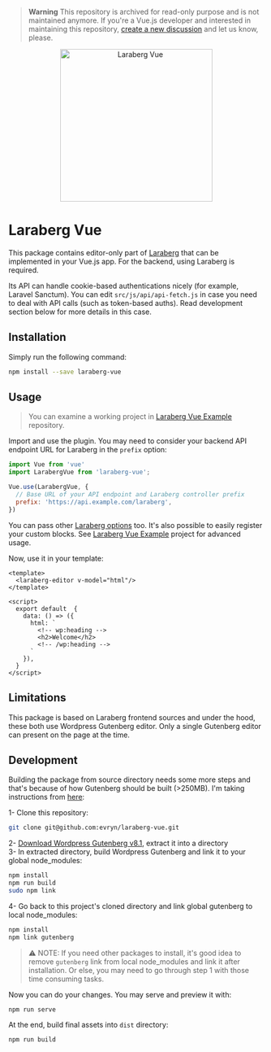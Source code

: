 > **Warning**
> This repository is archived for read-only purpose and is not maintained anymore. If you're a Vue.js developer and interested in maintaining this repository, [create a new discussion](https://github.com/evryn/laraberg-vue/discussions/new?category=general) and let us know, please.


<p align="center">
  <a href="https://github.com/evryn/laraberg-vue">
    <img alt="Laraberg Vue" height="300" src="./assets/laraberg-vue.png">
  </a>
</p>

# Laraberg Vue

This package contains editor-only part of [Laraberg](https://github.com/VanOns/laraberg) that can be implemented in your Vue.js app. For the backend, using Laraberg is required.

Its API can handle cookie-based authentications nicely (for example, Laravel Sanctum). You can edit `src/js/api/api-fetch.js` in case you need to deal with API calls (such as token-based auths). Read development section below for more details in this case. 

## Installation
Simply run the following command:
```bash
npm install --save laraberg-vue
```

## Usage

> You can examine a working project in [Laraberg Vue Example](https://github.com/evryn/laraberg-vue-example) repository. 

Import and use the plugin. You may need to consider your backend API endpoint URL for Laraberg in the `prefix` option:

```js
import Vue from 'vue'
import LarabergVue from 'laraberg-vue';

Vue.use(LarabergVue, {
  // Base URL of your API endpoint and Laraberg controller prefix
  prefix: 'https://api.example.com/laraberg',
})
```

You can pass other [Laraberg options](https://github.com/VanOns/laraberg#configuration-options) too. It's also possible to easily register your custom blocks. See [Laraberg Vue Example](https://github.com/evryn/laraberg-vue-example) project for advanced usage.

Now, use it in your template:

```vue
<template>
  <laraberg-editor v-model="html"/>
</template>

<script>
  export default  {
    data: () => ({
      html: `
        <!-- wp:heading -->
        <h2>Welcome</h2>
        <!-- /wp:heading -->
      `
	}),
  }
</script>
```

## Limitations
This package is based on Laraberg frontend sources and under the hood, these both use Wordpress Gutenberg editor. Only a single Gutenberg editor can present on the page at the time.

## Development
Building the package from source directory needs some more steps and that's because of how Gutenberg should be built (>250MB). I'm taking instructions from [here](https://github.com/VanOns/laraberg/issues/47#issuecomment-519416511):

1- Clone this repository:
```bash
git clone git@github.com:evryn/laraberg-vue.git
```

2- [Download Wordpress Gutenberg v8.1](https://codeload.github.com/WordPress/gutenberg/zip/release/8.1), extract it into a directory  
3- In extracted directory, build Wordpress Gutenberg and link it to your global node_modules:
```bash
npm install
npm run build
sudo npm link
```

4- Go back to this project's cloned directory and link global gutenberg to local node_modules:
```bash
npm install
npm link gutenberg
```
> ⚠ NOTE: If you need other packages to install, it's good idea to remove `gutenberg` link from local node_modules and link it after installation. Or else, you may need to go through step 1 with those time consuming tasks.

Now you can do your changes. You may serve and preview it with:
```bash
npm run serve
```

At the end, build final assets into `dist` directory:
```bash
npm run build
```
